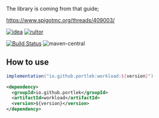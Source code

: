 The library is coming from that guide;

https://www.spigotmc.org/threads/409003/

[![idea](https://www.elegantobjects.org/intellij-idea.svg)](https://www.jetbrains.com/idea/)
[![rultor](https://www.rultor.com/b/yegor256/rultor)](https://www.rultor.com/p/portlek/workload)

[![Build Status](https://travis-ci.com/portlek/workload.svg?branch=master)](https://travis-ci.com/portlek/workload)
![maven-central](https://img.shields.io/maven-central/v/io.github.portlek/workload)
## How to use
```gradle
implementation("io.github.portlek:workload:${version}")
```
```xml
<dependency>
  <groupId>io.github.portlek</groupId>
  <artifactId>workload</artifactId>
  <version>${version}</version>
</dependency>
```
